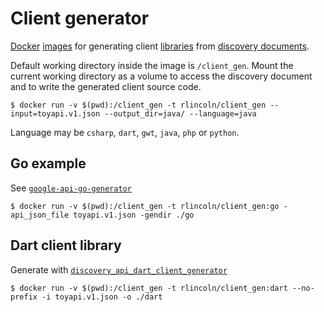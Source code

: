 # Client generator

[Docker][docker] [images][hub] for generating client [libraries][] from
[discovery documents][discovery].

Default working directory inside the image is `/client_gen`. Mount the current
working directory as a volume to access the discovery document and to write the
generated client source code.

    $ docker run -v $(pwd):/client_gen -t rlincoln/client_gen --input=toyapi.v1.json --output_dir=java/ --language=java

Language may be `csharp`, `dart`, `gwt`, `java`, `php` or `python`.

## Go example

See [`google-api-go-generator`][go]

    $ docker run -v $(pwd):/client_gen -t rlincoln/client_gen:go -api_json_file toyapi.v1.json -gendir ./go

## Dart client library

Generate with [`discovery_api_dart_client_generator`][dart]

    $ docker run -v $(pwd):/client_gen -t rlincoln/client_gen:dart --no-prefix -i toyapi.v1.json -o ./dart

[docker]: https://www.docker.com/
[hub]: https://registry.hub.docker.com/u/rlincoln/client_gen/
[libraries]: https://developers.google.com/discovery/libraries/
[discovery]: https://developers.google.com/discovery/v1/reference/apis/
[go]: https://github.com/google/google-api-go-client/
[dart]: https://github.com/dart-gde/discovery_api_dart_client_generator/
